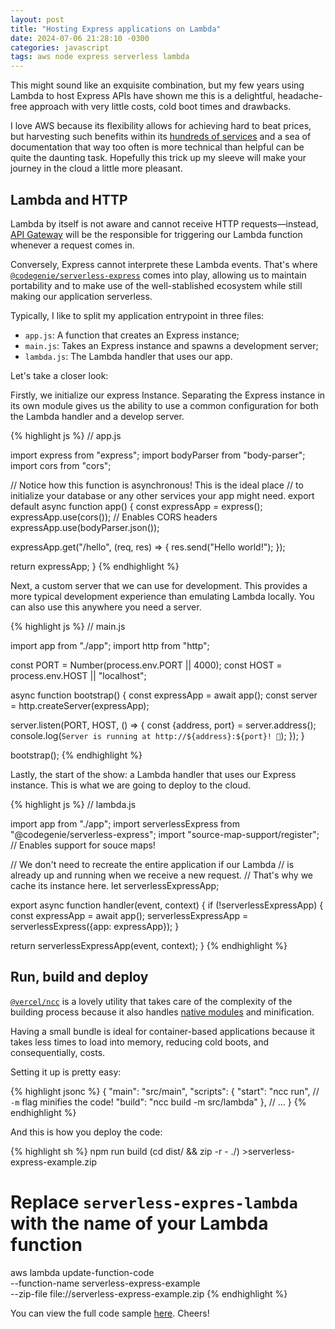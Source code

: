 ```yaml
---
layout: post
title: "Hosting Express applications on Lambda"
date: 2024-07-06 21:28:10 -0300
categories: javascript
tags: aws node express serverless lambda
---
```


This might sound like an exquisite combination, but my few years using Lambda
to host Express APIs have shown me this is a delightful, headache-free approach
with very little costs, cold boot times and drawbacks.

I love AWS because its flexibility allows for achieving hard to beat prices,
but harvesting such benefits within its [hundreds of
services](https://aws.amazon.com/products/) and a sea of documentation that way
too often is more technical than helpful can be quite the daunting task.
Hopefully this trick up my sleeve will make your journey in the cloud a little
more pleasant.

## Lambda and HTTP

Lambda by itself is not aware and cannot receive HTTP requests—instead, [API
Gateway](https://docs.aws.amazon.com/apigateway/latest/developerguide/welcome.html)
will be the responsible for triggering our Lambda function whenever a request
comes in.

Conversely, Express cannot interprete these Lambda events. That's where
[`@codegenie/serverless-express`](https://www.npmjs.com/package/@codegenie/serverless-express)
comes into play, allowing us to maintain portability and to make use of the
well-stablished ecosystem while still making our application serverless.

Typically, I like to split my application entrypoint in three files:

- `app.js`: A function that creates an Express instance;
- `main.js`: Takes an Express instance and spawns a development server;
- `lambda.js`: The Lambda handler that uses our app.

Let's take a closer look:

Firstly, we initialize our express Instance. Separating the Express instance in
its own module gives us the ability to use a common configuration for both the
Lambda handler and a develop server.

{% highlight js %}
// app.js

import express from "express";
import bodyParser from "body-parser";
import cors from "cors";

// Notice how this function is asynchronous! This is the ideal place
// to initialize your database or any other services your app might need.
export default async function app() {
  const expressApp = express();
  expressApp.use(cors()); // Enables CORS headers
  expressApp.use(bodyParser.json());

  expressApp.get("/hello", (req, res) => {
    res.send("Hello world!");
  });

  return expressApp;
}
{% endhighlight %}

Next, a custom server that we can use for development. This provides a more
typical development experience than emulating Lambda locally. You can also use
this anywhere you need a server.

{% highlight js %}
// main.js

import app from "./app";
import http from "http";

const PORT = Number(process.env.PORT || 4000);
const HOST = process.env.HOST || "localhost";

async function bootstrap() {
  const expressApp = await app();
  const server = http.createServer(expressApp);

  server.listen(PORT, HOST, () => {
    const {address, port} = server.address();
    console.log(`Server is running at http://${address}:${port}! 👾`);
  });
}

bootstrap();
{% endhighlight %}

Lastly, the start of the show: a Lambda handler that uses our Express instance.
This is what we are going to deploy to the cloud.

{% highlight js %}
// lambda.js

import app from "./app";
import serverlessExpress from "@codegenie/serverless-express";
import "source-map-support/register"; // Enables support for souce maps!

// We don't need to recreate the entire application if our Lambda
// is already up and running when we receive a new request.
// That's why we cache its instance here.
let serverlessExpressApp;

export async function handler(event, context) {
  if (!serverlessExpressApp) {
    const expressApp = await app();
    serverlessExpressApp = serverlessExpress({app: expressApp});
  }

  return serverlessExpressApp(event, context);
}
{% endhighlight %}

## Run, build and deploy

[`@vercel/ncc`](https://www.npmjs.com/package/@vercel/ncc) is a lovely utility
that takes care of the complexity of the building process because it also
handles [native modules](https://nodejs.org/api/addons.html) and minification. 

Having a small bundle is ideal for container-based applications because it
takes less times to load into memory, reducing cold boots, and consequentially,
costs.

Setting it up is pretty easy:


{% highlight jsonc %}
{
  "main": "src/main",
  "scripts": {
    "start": "ncc run",
    // `-m` flag minifies the code!
    "build": "ncc build -m src/lambda"
  },
  // ...
}
{% endhighlight %}

And this is how you deploy the code:

{% highlight sh %}
npm run build
(cd dist/ && zip -r - ./) >serverless-express-example.zip
# Replace `serverless-expres-lambda` with the name of your Lambda function
aws lambda update-function-code \
  --function-name serverless-express-example \
  --zip-file file://serverless-express-example.zip
{% endhighlight %}

You can view the full code sample
[here](https://github.com/th3rius/serverless-express-starter). Cheers!
